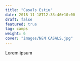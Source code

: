 ```yaml
---
title: "Casals Estiu"
date: 2018-11-18T12:33:46+10:00
draft: false
featured: true
tag: camps
weight: 6
cover: "images/NEN CASALS.jpg"
---
```


Lorem ipsum